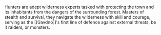 Hunters are adept wilderness experts tasked with protecting the town and its inhabitants from the dangers of the surrounding forest. Masters of stealth and survival, they navigate the wilderness with skill and courage, serving as the [[Gavdno]]'s first line of defence against external threats, be it raiders, or monsters.